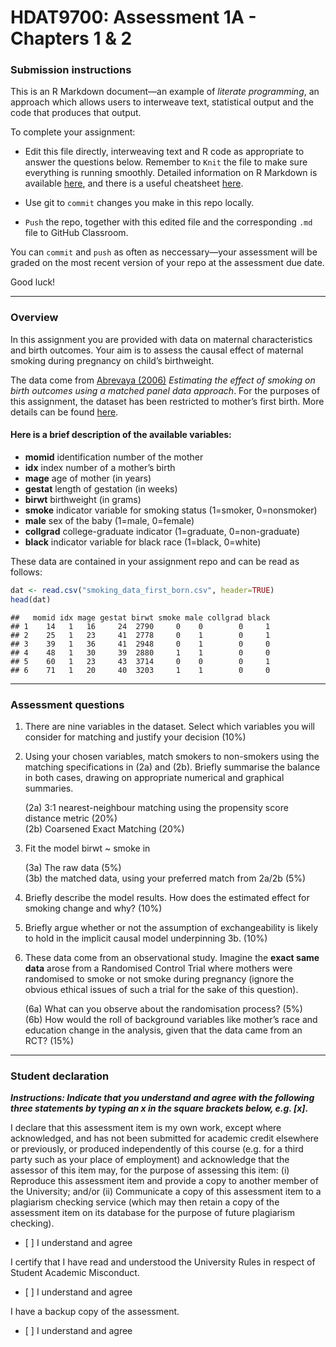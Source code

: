 HDAT9700: Assessment 1A - Chapters 1 & 2
================

### Submission instructions

This is an R Markdown document—an example of *literate programming*, an
approach which allows users to interweave text, statistical output and
the code that produces that output.

To complete your assignment:

  - Edit this file directly, interweaving text and R code as appropriate
    to answer the questions below. Remember to `Knit` the file to make
    sure everything is running smoothly. Detailed information on R
    Markdown is available
    [here](https://rmarkdown.rstudio.com/lesson-1.html), and there is a
    useful cheatsheet
    [here](https://www.rstudio.com/wp-content/uploads/2015/02/rmarkdown-cheatsheet.pdf).

  - Use git to `commit` changes you make in this repo locally.

  - `Push` the repo, together with this edited file and the
    corresponding `.md` file to GitHub Classroom.

You can `commit` and `push` as often as neccessary—your assessment will
be graded on the most recent version of your repo at the assessment due
date.

Good luck\!

-----

### Overview

In this assignment you are provided with data on maternal
characteristics and birth outcomes. Your aim is to assess the causal
effect of maternal smoking during pregnancy on child’s birthweight.

The data come from [Abrevaya
(2006)](https://onlinelibrary.wiley.com/doi/abs/10.1002/jae.851)
*Estimating the effect of smoking on birth outcomes using a matched
panel data approach*. For the purposes of this assignment, the dataset
has been restricted to mother’s first birth. More details can be found
[here](http://qed.econ.queensu.ca/jae/2006-v21.4/abrevaya/readme.ja.txt).

#### Here is a brief description of the available variables:

  - **momid** identification number of the mother  
  - **idx** index number of a mother’s birth  
  - **mage** age of mother (in years)  
  - **gestat** length of gestation (in weeks)  
  - **birwt** birthweight (in grams)
  - **smoke** indicator variable for smoking status (1=smoker,
    0=nonsmoker)
  - **male** sex of the baby (1=male, 0=female)
  - **collgrad** college-graduate indicator (1=graduate, 0=non-graduate)
  - **black** indicator variable for black race (1=black, 0=white)

These data are contained in your assignment repo and can be read as
follows:

``` r
dat <- read.csv("smoking_data_first_born.csv", header=TRUE)
head(dat)
```

    ##   momid idx mage gestat birwt smoke male collgrad black
    ## 1    14   1   16     24  2790     0    0        0     1
    ## 2    25   1   23     41  2778     0    1        0     1
    ## 3    39   1   36     41  2948     0    1        0     0
    ## 4    48   1   30     39  2880     1    1        0     0
    ## 5    60   1   23     43  3714     0    0        0     1
    ## 6    71   1   20     40  3203     1    1        0     0

-----

### Assessment questions

1)  There are nine variables in the dataset. Select which variables you
    will consider for matching and justify your decision (10%)

2)  Using your chosen variables, match smokers to non-smokers using the
    matching specifications in (2a) and (2b). Briefly summarise the
    balance in both cases, drawing on appropriate numerical and
    graphical summaries.
    
    (2a) 3:1 nearest-neighbour matching using the propensity score
    distance metric (20%)  
    (2b) Coarsened Exact Matching (20%)

3)  Fit the model birwt ~ smoke in
    
    (3a) The raw data (5%)  
    (3b) the matched data, using your preferred match from 2a/2b (5%)

4)  Briefly describe the model results. How does the estimated effect
    for smoking change and why? (10%)

5)  Briefly argue whether or not the assumption of exchangeability is
    likely to hold in the implicit causal model underpinning 3b. (10%)

6)  These data come from an observational study. Imagine the **exact
    same data** arose from a Randomised Control Trial where mothers were
    randomised to smoke or not smoke during pregnancy (ignore the
    obvious ethical issues of such a trial for the sake of this
    question).
    
    (6a) What can you observe about the randomisation process? (5%)  
    (6b) How would the roll of background variables like mother’s race
    and education change in the analysis, given that the data came from
    an RCT? (15%)

-----

### Student declaration

***Instructions: Indicate that you understand and agree with the
following three statements by typing an x in the square brackets below,
e.g. \[x\].***

I declare that this assessment item is my own work, except where
acknowledged, and has not been submitted for academic credit elsewhere
or previously, or produced independently of this course (e.g. for a
third party such as your place of employment) and acknowledge that the
assessor of this item may, for the purpose of assessing this item: (i)
Reproduce this assessment item and provide a copy to another member of
the University; and/or (ii) Communicate a copy of this assessment item
to a plagiarism checking service (which may then retain a copy of the
assessment item on its database for the purpose of future plagiarism
checking).

  - \[ \] I understand and agree

I certify that I have read and understood the University Rules in
respect of Student Academic Misconduct.

  - \[ \] I understand and agree

I have a backup copy of the assessment.

  - \[ \] I understand and agree
